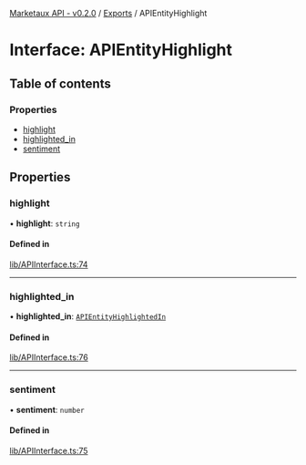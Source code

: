 [Marketaux API - v0.2.0](../README.md) / [Exports](../modules.md) / APIEntityHighlight

# Interface: APIEntityHighlight

## Table of contents

### Properties

- [highlight](APIEntityHighlight.md#highlight)
- [highlighted\_in](APIEntityHighlight.md#highlighted_in)
- [sentiment](APIEntityHighlight.md#sentiment)

## Properties

### highlight

• **highlight**: `string`

#### Defined in

[lib/APIInterface.ts:74](https://github.com/Viriatto/marketaux-api/blob/1d8313d/src/lib/APIInterface.ts#L74)

___

### highlighted\_in

• **highlighted\_in**: [`APIEntityHighlightedIn`](../enums/internal.APIEntityHighlightedIn.md)

#### Defined in

[lib/APIInterface.ts:76](https://github.com/Viriatto/marketaux-api/blob/1d8313d/src/lib/APIInterface.ts#L76)

___

### sentiment

• **sentiment**: `number`

#### Defined in

[lib/APIInterface.ts:75](https://github.com/Viriatto/marketaux-api/blob/1d8313d/src/lib/APIInterface.ts#L75)
